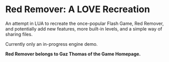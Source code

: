 # Red Remover: A LOVE Recreation
An attempt in LUA to recreate the once-popular Flash Game, Red Remover, and potentially add new features, more built-in levels, and a simple way of sharing files.

Currently only an in-progress engine demo.

**Red Remover belongs to Gaz Thomas of the Game Homepage.**
